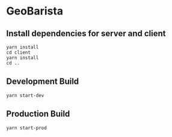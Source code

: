 # GeoBarista

## Install dependencies for server and client

```
yarn install
cd client
yarn install
cd ..
```

## Development Build

```
yarn start-dev
```

## Production Build

```
yarn start-prod
```